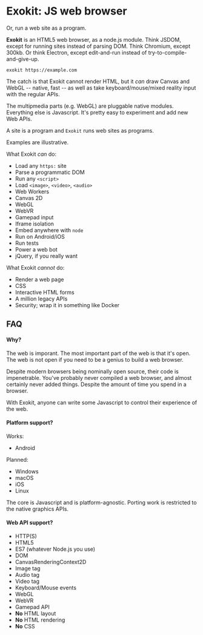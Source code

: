 # Exokit: JS web browser

Or, run a web site as a program.

**Exokit** is an HTML5 web browser, as a node.js module. Think JSDOM, except for running sites instead of parsing DOM. Think Chromium, except 300kb. Or think Electron, except edit-and-run instead of try-to-compile-and-give-up.

```
exokit https://example.com
```

The catch is that Exokit cannot render HTML, but it _can_ draw Canvas and WebGL -- native, fast -- as well as take keyboard/mouse/mixed reality input with the regular APIs.

The multipmedia parts (e.g. WebGL) are pluggable native modules. Everything else is Javascript. It's pretty easy to experiment and add new Web APIs.

A site is a program and `Exokit` runs web sites as programs.

Examples are illustrative.

What Exokit *can* do:

- Load any `https:` site
- Parse a programmatic DOM
- Run any `<script>`
- Load `<image>`, `<video>`, `<audio>`
- Web Workers
- Canvas 2D
- WebGL
- WebVR
- Gamepad input
- Iframe isolation
- Embed anywhere with `node`
- Run on Android/iOS
- Run tests
- Power a web bot
- jQuery, if you really want

What Exokit *cannot* do:

- Render a web page
- CSS
- Interactive HTML forms
- A million legacy APIs
- Security; wrap it in something like Docker

## FAQ

#### Why?

The web is imporant. The most important part of the web is that it's open. The web is not open if you need to be a genius to build a web browser.

Despite modern browsers being nominally open source, their code is impenetrable. You've probably never compiled a web browser, and almost certainly never added things. Despite the amount of time you spend in a browser.

With Exokit, anyone can write some Javascript to control their experience of the web.

#### Platform support?

Works:

- Android

Planned:

- Windows
- macOS
- iOS
- Linux

The core is Javascript and is platform-agnostic. Porting work is restricted to the native graphics APIs.

#### Web API support?

- HTTP(S)
- HTML5
- ES7 (whatever Node.js you use)
- DOM
- CanvasRenderingContext2D
- Image tag
- Audio tag
- Video tag
- Keyboard/Mouse events
- WebGL
- WebVR
- Gamepad API
- **No** HTML layout
- **No** HTML rendering
- **No** CSS
